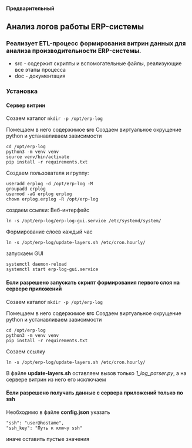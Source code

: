 #### Предварительный

## Анализ логов работы ERP-системы


### Реализует ETL-процесс формирования витрин данных для анализа производительности ERP-системы.

* src - содержит скрипты и вспомогательные файлы, реализующие все этапы процесса
* doc - документация


### Установка

#### Сервер витрин
Созаем каталог
```mkdir -p /opt/erp-log```

Помещаем в него содержимое **src**
Создаем виртуальное окрущение python и устанавливаем зависимости
```
cd /opt/erp-log
python3 -m venv venv
source venv/bin/activate
pip install -r requirements.txt
```

Создаем пользователя и группу:
```
useradd erplog -d /opt/erp-log -M
groupadd erplog
usermod -aG erplog erplog
chown erplog.erplog -R /opt/erp-log
```


создаем ссылки:
Веб-интерфейс
```
ln -s /opt/erp-log/erp-log-gui.service /etc/systemd/system/
```
Формирование слоев каждый час
```
ln -s /opt/erp-log/update-layers.sh /etc/cron.hourly/
```

запускаем GUI
```
systemctl daemon-reload
systemctl start erp-log-gui.service
```

#### Если разрешено запускать скрипт формирования первого слоя на сервере приложений
Созаем каталог
```mkdir -p /opt/erp-log```

Помещаем в него содержимое **src**
Создаем виртуальное окрущение python и устанавливаем зависимости
```
cd /opt/erp-log
python3 -m venv venv
pip install -r requirements.txt
```
Созаем ссылку
```
ln -s /opt/erp-log/update-layers.sh /etc/cron.hourly/
```
В файле **update-layers.sh** оставляем вызов только *1_log_parser.py*,
а на сервере витрин из него его исключаем

#### Если разрешено получать данные с сервера приложений только по ssh
Необходимо в файле **config.json** указать
```
"ssh": "user@hostame",
"ssh_key": "Путь к ключу ssh"
```
иначе оставить пустые значения
